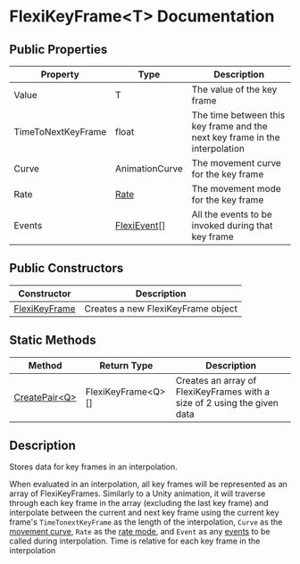# FlexiKeyFrame\<T> Documentation

## Public Properties
| Property | Type | Description |
| - | - | - |
| Value | T | The value of the key frame |
| TimeToNextKeyFrame | float | The time between this key frame and the next key frame in the interpolation |
| Curve | AnimationCurve | The movement curve for the key frame |
| Rate | [Rate](../Flexi/Rate.md) | The movement mode for the key frame |
| Events | [FlexiEvent](../FlexiEvent/FlexiEvent.md)[] | All the events to be invoked during that key frame |

## Public Constructors
| Constructor | Description |
| - | - |
| [FlexiKeyFrame](FlexiKeyFrameConstructor.md) | Creates a new FlexiKeyFrame object |

## Static Methods
| Method | Return Type | Description |
| - | - | - |
| [CreatePair\<Q>](CreatePairQ.md) | FlexiKeyFrame\<Q>[] | Creates an array of FlexiKeyFrames with a size of 2 using the given data |

## Description
Stores data for key frames in an interpolation. 

When evaluated in an interpolation, all key frames will be represented as an array of FlexiKeyFrames. Similarly to a Unity animation, it will traverse through each key frame in the array (excluding the last key frame) and interpolate between the current and next key frame using the current key frame's `TimeTonextKeyFrame` as the length of the interpolation, `Curve` as the [movement curve](../FlexiCurves/FlexiCurves.md), `Rate` as the [rate mode](../Flexi/Rate.md), and `Event` as any [events](..FlexiEvent/FlexiEvent.md) to be called during interpolation. Time is relative for each key frame in the interpolation
